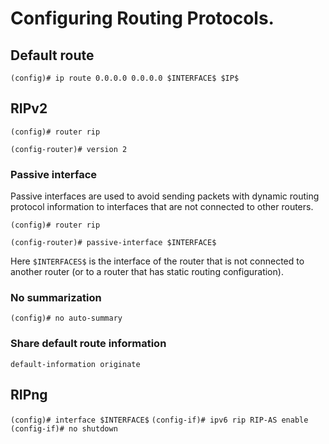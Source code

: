 # Configuring Routing Protocols.

## Default route
`(config)# ip route 0.0.0.0 0.0.0.0 $INTERFACE$ $IP$`

## RIPv2
`(config)# router rip`

`(config-router)# version 2`

### Passive interface
Passive interfaces are used to avoid sending packets with dynamic routing protocol information to interfaces that are not connected to other routers.

`(config)# router rip`

`(config-router)# passive-interface $INTERFACE$`

Here `$INTERFACES$` is the interface of the router that is not connected to another router (or to a router that has static routing configuration).

### No summarization
`(config)# no auto-summary`

### Share default route information
`default-information originate`

## RIPng
`(config)# interface $INTERFACE$`
`(config-if)# ipv6 rip RIP-AS enable`
`(config-if)# no shutdown`
